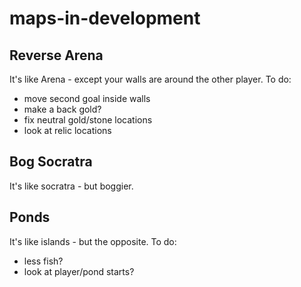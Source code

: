 # maps-in-development

## Reverse Arena
It's like Arena - except your walls are around the other player.
To do: 
* move second goal inside walls
* make a back gold?
* fix neutral gold/stone locations
* look at relic locations

## Bog Socratra
It's like socratra - but boggier.

## Ponds
It's like islands - but the opposite. 
To do: 
* less fish?
* look at player/pond starts? 
